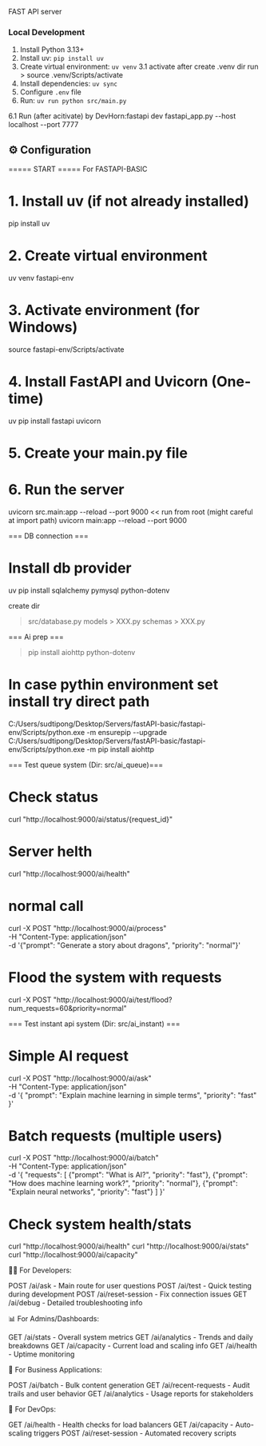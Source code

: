 FAST API server

### Local Development
1. Install Python 3.13+
2. Install uv: `pip install uv`
3. Create virtual environment: `uv venv`
3.1 activate after create .venv dir run > source .venv/Scripts/activate
4. Install dependencies: `uv sync`
5. Configure `.env` file
6. Run: `uv run python src/main.py`

6.1 Run (after acitivate) by DevHorn:fastapi dev fastapi_app.py --host localhost --port 7777
## ⚙️ Configuration

===== START ===== For FASTAPI-BASIC
# 1. Install uv (if not already installed)
pip install uv

# 2. Create virtual environment
uv venv fastapi-env

# 3. Activate environment (for Windows)
source fastapi-env/Scripts/activate

# 4. Install FastAPI and Uvicorn (One-time)
uv pip install fastapi uvicorn

# 5. Create your main.py file 
# 6. Run the server
uvicorn src.main:app --reload --port 9000 << run from root (might careful at import path)
uvicorn main:app --reload --port 9000

=== DB connection ===
# Install db provider
uv pip install sqlalchemy pymysql python-dotenv

create dir 
> src/database.py
> models > XXX.py
> schemas > XXX.py

=== Ai prep ===
> pip install aiohttp python-dotenv

# In case pythin environment set install try direct path 
C:/Users/sudtipong/Desktop/Servers/fastAPI-basic/fastapi-env/Scripts/python.exe -m ensurepip --upgrade
C:/Users/sudtipong/Desktop/Servers/fastAPI-basic/fastapi-env/Scripts/python.exe -m pip install aiohttp


=== Test queue system (Dir: src/ai_queue)===
# Check status
curl "http://localhost:9000/ai/status/{request_id}"
# Server helth 
curl "http://localhost:9000/ai/health"
# normal call 
curl -X POST "http://localhost:9000/ai/process" \
  -H "Content-Type: application/json" \
  -d '{"prompt": "Generate a story about dragons", "priority": "normal"}'

# Flood the system with requests
curl -X POST "http://localhost:9000/ai/test/flood?num_requests=60&priority=normal"

=== Test instant api system (Dir: src/ai_instant) ===
# Simple AI request
curl -X POST "http://localhost:9000/ai/ask" \
  -H "Content-Type: application/json" \
  -d '{
    "prompt": "Explain machine learning in simple terms",
    "priority": "fast"
  }'

# Batch requests (multiple users)
curl -X POST "http://localhost:9000/ai/batch" \
  -H "Content-Type: application/json" \
  -d '{
    "requests": [
      {"prompt": "What is AI?", "priority": "fast"},
      {"prompt": "How does machine learning work?", "priority": "normal"},
      {"prompt": "Explain neural networks", "priority": "fast"}
    ]
  }'

# Check system health/stats
curl "http://localhost:9000/ai/health"
curl "http://localhost:9000/ai/stats"
curl "http://localhost:9000/ai/capacity"


👨‍💻 For Developers:

POST /ai/ask - Main route for user questions
POST /ai/test - Quick testing during development
POST /ai/reset-session - Fix connection issues
GET /ai/debug - Detailed troubleshooting info

📊 For Admins/Dashboards:

GET /ai/stats - Overall system metrics
GET /ai/analytics - Trends and daily breakdowns
GET /ai/capacity - Current load and scaling info
GET /ai/health - Uptime monitoring

🏢 For Business Applications:

POST /ai/batch - Bulk content generation
GET /ai/recent-requests - Audit trails and user behavior
GET /ai/analytics - Usage reports for stakeholders

🔧 For DevOps:

GET /ai/health - Health checks for load balancers
GET /ai/capacity - Auto-scaling triggers
POST /ai/reset-session - Automated recovery scripts